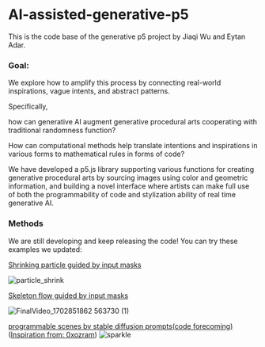 # AI-assisted-generative-p5

This is the code base of the generative p5 project by Jiaqi Wu and Eytan Adar.

### Goal:
We explore how to amplify this process by connecting real-world inspirations, vague intents, and abstract patterns. 

Specifically, 

how can generative AI augment generative procedural arts cooperating with traditional randomness
function? 

How can computational methods help translate intentions and inspirations in various forms to mathematical rules in forms of code? 

We have developed a p5.js library supporting various functions for creating generative procedural arts by sourcing images using color and geometric information, and building a novel interface where artists can make full use of both the
programmability of code and stylization ability of real time generative AI.

### Methods
We are still developing and keep releasing the code! You can try these examples we updated:

[Shrinking particle guided by input masks](https://editor.p5js.org/wujiaq/sketches/pZSMb4Jxv)

![particle_shrink](https://github.com/KolvacS-W/AI-assisted-generative-p5-/assets/55591358/cb829cc9-3475-4f7c-a0c9-cca79b2d59e8)



[Skeleton flow guided by input masks](https://editor.p5js.org/wujiaq/sketches/5BG9YMHaN)

![FinalVideo_1702851862 563730 (1)](https://github.com/KolvacS-W/AI-assisted-generative-p5-/assets/55591358/d3fe2ec4-49ac-4cbb-8a37-445839adf5c3)


[programmable scenes by stable diffusion prompts(code forecoming)]()
([Inspiration from: 0xozram](https://openprocessing.org/sketch/1790022))
![sparkle](https://github.com/KolvacS-W/AI-assisted-generative-p5-/assets/55591358/cd7240ae-aab3-4bc9-ad2a-49a665955185)
